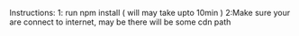 Instructions:
1: run npm install ( will may take upto 10min )
2:Make sure your are connect to internet, may be there will be some cdn path
